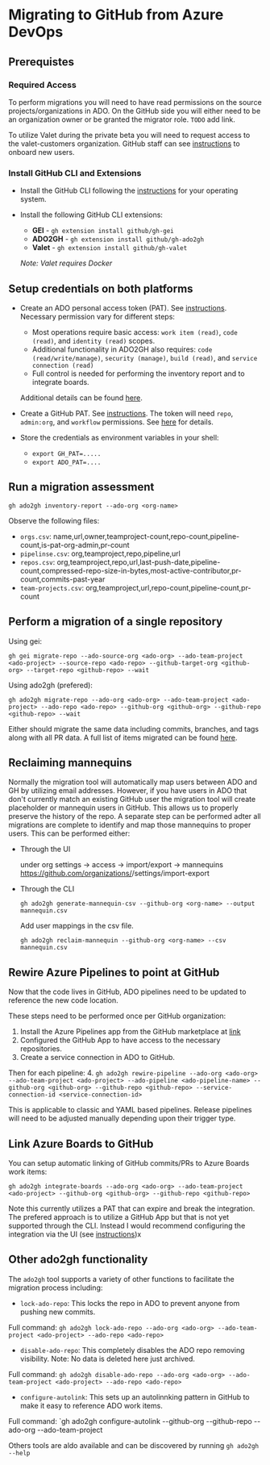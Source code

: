 # Migrating to GitHub from Azure DevOps

## Prerequistes 

### Required Access

To perform migrations you will need to have read permissions on the source projects/organizations in ADO. On the GitHub side you will either need to be an organization owner or be granted the migrator role. `TODO` add link. 

To utilize Valet during the private beta you will need to request access to the valet-customers organization. GitHub staff can see [instructions]( https://github.com/github/valet-customers#onboard-a-new-customer) to onboard new users.

### Install GitHub CLI and Extensions

- Install the GitHub CLI following the [instructions](https://github.com/cli/cli#installation) for your operating system.
- Install the following GitHub CLI extensions:
  - **GEI** - `gh extension install github/gh-gei` 
  - **ADO2GH** - `gh extension install github/gh-ado2gh`
  - **Valet** - `gh extension install github/gh-valet` 
  
  _Note: Valet requires Docker_
   

## Setup credentials on both platforms

- Create an ADO personal access token (PAT). See [instructions](https://learn.microsoft.com/en-us/azure/devops/organizations/accounts/use-personal-access-tokens-to-authenticate?view=azure-devops&tabs=Windows#create-a-pat). Necessary permission vary for different steps:
  - Most operations require basic access: `work item (read)`, `code (read)`, and `identity (read)` scopes.
  - Additional functionality in ADO2GH also requires: `code (read/write/manage)`, `security (manage)`, `build (read)`, and `service connection (read)` 
  - Full control is needed for performing the inventory report and to integrate boards.
  
  Additional details can be found [here](https://docs.github.com/en/early-access/enterprise-importer/preparing-to-migrate-with-github-enterprise-importer/managing-access-for-github-enterprise-importer#personal-access-tokens-for-azure-devops).

- Create a GitHub PAT. See [instructions](https://docs.github.com/en/authentication/keeping-your-account-and-data-secure/creating-a-personal-access-token). The token will need `repo`, `admin:org`, and `workflow` permissions. See [here](https://docs.github.com/en/early-access/enterprise-importer/preparing-to-migrate-with-github-enterprise-importer/managing-access-for-github-enterprise-importer#personal-access-tokens-for-github-products) for details.

- Store the credentials as environment variables in your shell:
  - `export GH_PAT=.....`
  - `export ADO_PAT=....`

## Run a migration assessment

`gh ado2gh inventory-report --ado-org <org-name>`

Observe the following files:

- `orgs.csv`: name,url,owner,teamproject-count,repo-count,pipeline-count,is-pat-org-admin,pr-count
- `pipelinse.csv`: org,teamproject,repo,pipeline,url
- `repos.csv`: org,teamproject,repo,url,last-push-date,pipeline-count,compressed-repo-size-in-bytes,most-active-contributor,pr-count,commits-past-year
- `team-projects.csv`: org,teamproject,url,repo-count,pipeline-count,pr-count

## Perform a migration of a single repository

Using gei:

`gh gei migrate-repo --ado-source-org <ado-org> --ado-team-project <ado-project> --source-repo <ado-repo> --github-target-org <github-org> --target-repo <github-repo> --wait`

Using ado2gh (prefered):

`gh ado2gh migrate-repo --ado-org <ado-org> --ado-team-project <ado-project> --ado-repo <ado-repo> --github-org <github-org> --github-repo <github-repo> --wait`

Either should migrate the same data including commits, branches, and tags along with all PR data. A full list of items migrated can be found [here](https://docs.github.com/en/early-access/enterprise-importer/understanding-github-enterprise-importer/migration-support-for-github-enterprise-importer#azure-devops-migration-support).

## Reclaiming mannequins

Normally the migration tool will automatically map users between ADO and GH by utilizing email addresses. However, if you have users in ADO that don't currently match an existing GitHub user the migration tool will create placeholder or mannequin users in GitHub. This allows us to properly preserve the history of the repo. A separate step can be performed adter all migrations are complete to identify and map those mannequins to proper users. This can be performed either: 

- Through the UI

  under org settings -> access -> import/export -> mannequins https://github.com/organizations/<org-name>/settings/import-export
  
- Through the CLI

  `gh ado2gh generate-mannequin-csv --github-org <org-name> --output mannequin.csv`

  Add user mappings in the csv file.

  `gh ado2gh reclaim-mannequin --github-org <org-name> --csv mannequin.csv` 

## Rewire Azure Pipelines to point at GitHub

Now that the code lives in GitHub, ADO pipelines need to be updated to reference the new code location.

These steps need to be performed once per GitHub organization:
1. Install the Azure Pipelines app from the GitHub marketplace at [link](https://github.com/marketplace/azure-pipelines)
2. Configured the GitHub App to have access to the necessary repositories.
3. Create a service connection in ADO to GitHub. 

Then for each pipeline:
4. `gh ado2gh rewire-pipeline --ado-org <ado-org> --ado-team-project <ado-project> --ado-pipeline <ado-pipeline-name> --github-org <github-org> --github-repo <github-repo> --service-connection-id <service-connection-id>`

This is applicable to classic and YAML based pipelines. Release pipelines will need to be adjusted manually depending upon their trigger type.

## Link Azure Boards to GitHub

You can setup automatic linking of GitHub commits/PRs to Azure Boards work items:

`gh ado2gh integrate-boards --ado-org <ado-org> --ado-team-project <ado-project> --github-org <github-org> --github-repo <github-repo>`

Note this currently utilizes a PAT that can expire and break the integration. The prefered approach is to utilize a GitHub App but that is not yet supported through the CLI. Instead I would recommend configuring the integration via the UI (see [instructions](https://learn.microsoft.com/en-us/azure/devops/boards/github/install-github-app?view=azure-devops))x

## Other ado2gh functionality

The `ado2gh` tool supports a variety of other functions to facilitate the migration process including:

- `lock-ado-repo`: This locks the repo in ADO to prevent anyone from pushing new commits. 

Full command: `gh ado2gh lock-ado-repo --ado-org <ado-org> --ado-team-project <ado-project> --ado-repo <ado-repo>`

- `disable-ado-repo`: This completely disables the ADO repo removing visibility. Note: No data is deleted here just archived.

Full command: `gh ado2gh disable-ado-repo --ado-org <ado-org> --ado-team-project <ado-project> --ado-repo <ado-repo>` 	

- `configure-autolink`: This sets up an autolinnking pattern in GitHub to make it easy to reference ADO work items.

Full command: `gh ado2gh configure-autolink --github-org <github-org> --github-repo <github-repo> --ado-org <ado-org> --ado-team-project <ado-project>

Others tools are aldo available and can be discovered by running `gh ado2gh --help`

